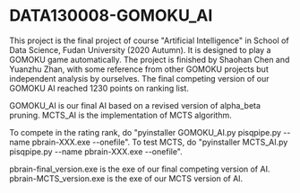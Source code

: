 # DATA130008-GOMOKU_AI
This project is the final project of course "Artificial Intelligence" in School of Data Science, Fudan University (2020 Autumn). It is designed to play a GOMOKU game automatically.
The project is finished by Shaohan Chen and Yuanzhu Zhan, with some reference from other GOMOKU projects but independent analysis by ourselves.
The final competing version of our GOMOKU AI reached 1230 points on ranking list.

GOMOKU_AI is our final AI based on a revised version of alpha_beta pruning.
MCTS_AI is the implementation of MCTS algorithm.

To compete in the rating rank, do "pyinstaller GOMOKU_AI.py pisqpipe.py --name pbrain-XXX.exe --onefile".
To test MCTS, do "pyinstaller MCTS_AI.py pisqpipe.py --name pbrain-XXX.exe --onefile".

pbrain-final_version.exe is the exe of our final competing version of AI.
pbrain-MCTS_version.exe is the exe of our MCTS version of AI.
